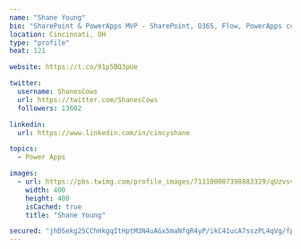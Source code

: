 ```yaml
---
name: "Shane Young"
bio: "SharePoint & PowerApps MVP - SharePoint, O365, Flow, PowerApps consulting? @PowerApps911 | Pure Snark? You found it."
location: Cincinnati, OH
type: "profile"
heat: 121

website: https://t.co/91p5BQ3pUe

twitter:
  username: ShanesCows
  url: https://twitter.com/ShanesCows
  followers: 13602

linkedin:
  url: https://www.linkedin.com/in/cincyshane

topics:
  - Power Apps

images:
  - url: https://pbs.twimg.com/profile_images/713100007398883329/qUzvsvQ3_400x400.jpg
    width: 400
    height: 400
    isCached: true
    title: "Shane Young"

secured: "jhDSekg25CChHkgqItHptM3N4uAGx5maNfqR4yP/ikC41ucA7sszPL4qVg/fpND4w6gXzV6joxpQwM6LNCmlzgwqBzxL3bZEq2vt7KRUGvLihTfh+ZJpmg+71B6MmGipmUo6x6+RUP698HbLuwy6tBjYL1dj5jel5zArGr1xZQ0ST3O3urNr8WvbmTwCSrDj8DJjWky8g0H7TZhgUPTyaId65L70bgHohZnkEoDIyL5+4LUIqZEgzieWfjRa97JEFGint1ifcn3w/6lovkKSXa15TyWuFgY6MgtaW+QOxmrzCJW36lolMLXwPYWkr/DZDu7iu49H87f0By/NMerPFUBtgByYhkayjQg4KKR8Yt4MXsUNUHsJZSaV2YDcNEHh9XI13LQL5c6VauA1G0GbHt7I+ZiinySvqz89rMA4SS4=;FpdnyLiYmXqK5gwVJgmEQA=="
---
```


